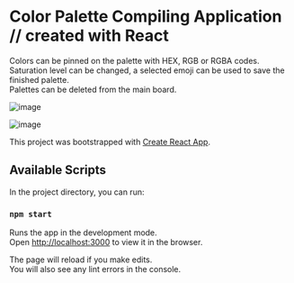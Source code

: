 # Color Palette Compiling Application // created with React

Colors can be pinned on the palette with HEX, RGB or RGBA codes. </br>
Saturation level can be changed, a selected emoji can be used to save the finished palette. </br>
Palettes can be deleted from the main board.

![image](https://user-images.githubusercontent.com/35004717/138964904-feda884d-19d3-4a82-9100-982d539bdbe9.png)


![image](https://user-images.githubusercontent.com/35004717/138964835-f1089fe8-344a-4423-806d-453d0c880382.png)

This project was bootstrapped with [Create React App](https://github.com/facebook/create-react-app).

## Available Scripts

In the project directory, you can run:

### `npm start`

Runs the app in the development mode.\
Open [http://localhost:3000](http://localhost:3000) to view it in the browser.

The page will reload if you make edits.\
You will also see any lint errors in the console.

